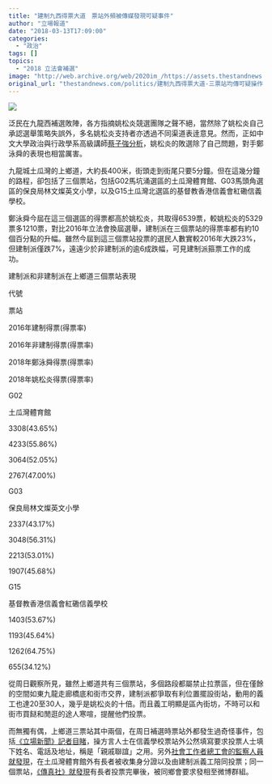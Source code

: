 ```yaml
---
title: "建制九西得票大道　票站外頻被傳媒發現可疑事件"
author: "立場報道"
date: "2018-03-13T17:09:00"
categories:
  - "政治"
tags: []
topics:
  - "2018 立法會補選"
image: "http://web.archive.org/web/2020im_/https://assets.thestandnews.com/media/photos/vote-15_rkJez.png"
original_url: "thestandnews.com/politics/建制九西得票大道-三票站均傳可疑操作"
---
```

![](http://web.archive.org/web/2020im_/https://assets.thestandnews.com/media/photos/vote-15_rkJez.png)

泛民在九龍西補選敗陣，各方指摘姚松炎競選團隊之聲不絕，當然除了姚松炎自己承認選舉策略失誤外，多名姚松炎支持者亦透過不同渠道表逹意見。然而，正如中文大學政治與行政學系高級講師[蔡子強分析](../../politics/%E8%94%A1%E5%AD%90%E5%BC%B7-%E9%82%84%E5%A7%9A%E6%9D%BE%E7%82%8E%E4%B8%80%E5%80%8B%E5%85%AC%E9%81%93-%E6%95%97%E9%81%B8%E6%88%96%E5%9B%A0%E5%B0%8D%E6%89%8B%E8%A1%A8%E7%8F%BE%E7%AA%81%E5%87%BA/)，姚松炎的敗選除了自己問題，對手鄭泳舜的表現也相當厲害。

九龍城土瓜灣的上鄉道，大約長400米，街頭走到街尾只要5分鐘。但在這幾分鐘的路程，卻包括了三個票站，包括G02馬坑涌選區的土瓜灣體育館、G03馬頭角選區的保良局林文燦英文小學，以及G15土瓜灣北選區的基督教香港信義會紅磡信義學校。

鄭泳舜今屆在這三個選區的得票都高於姚松炎，共取得6539票，較姚松炎的5329票多1210票，對比2016年立法會換屆選舉，建制派在三個票站的得票率都有約10個百分點的升幅。雖然今屆到這三個票站投票的選民人數實較2016年大跌23%，但建制派僅跌7%，遠遠少於非建制派的逾6成跌幅，可見建制派箍票工作的成功。

建制派和非建制派在上鄉道三個票站表現

代號

票站

2016年建制得票(得票率)

2016年非建制得票(得票率)

2018年鄭泳舜得票(得票率)

2018年姚松炎得票(得票率)

G02

土瓜灣體育館

3308(43.65%)

4233(55.86%)

3064(52.05%)

2767(47.00%)

G03

保良局林文燦英文小學

2337(43.17%)

3048(56.31%)

2213(53.01%)

1907(45.68%)

G15

基督教香港信義會紅磡信義學校

1403(53.67%)

1193(45.64%)

1262(64.75%)

655(34.12%)

從周日觀察所見，雖然上鄉道共有三個票站，多個路段都屬禁止拉票區，但在僅餘的空間如東九龍走廊橋底和街市交界，建制派都爭取有利位置擺設街站，動用的義工也達20至30人，幾乎是姚松炎的十倍。而且義工明顯是區內街坊，不時可以和街市買餸和閒逛的途人寒喧，提醒他們投票。

而無獨有偶，上鄉道三票站其中兩個，在周日補選時票站外都發生過奇怪事件，包括[《立場新聞》記者目睹](../../politics/%E8%A3%9C%E9%81%B8-%E4%B9%9D%E8%A5%BF-%E6%93%8D%E6%96%B9%E8%A8%80%E4%BA%BA%E5%A3%AB-%E5%9C%9F%E7%93%9C%E7%92%B0%E7%A5%A8%E7%AB%99%E5%A4%96%E6%8A%84%E5%AF%AB%E9%81%B8%E6%B0%91%E8%B3%87%E6%96%99-%E7%A8%B1-%E8%A6%AA%E6%88%9A%E8%81%AF%E8%AA%BC-%E7%A5%A8%E7%AB%99%E8%81%B7%E5%93%A1%E5%8B%B8%E9%9B%A2%E9%96%8B/)，操方言人士在信義學校票站外公然填寫要求投票人士填下姓名、電話及地址，稱是「親戚聯誼」之用。另外[社會工作者總工會的監察人員就發現](http://web.archive.org/web/20211229132347/https://news.mingpao.com/pns/dailynews/web_tc/article/20180312/s00001/1520791792480)，在土瓜灣體育館外有長者被收集身分證以及由建制派義工陪同投票；同一個票站，[《傳真社》就發現](http://web.archive.org/web/20211229132347/https://www.facebook.com/factwire/videos/855237951349927/)有長者投票完畢後，被同鄉會要求發相至微博群組。